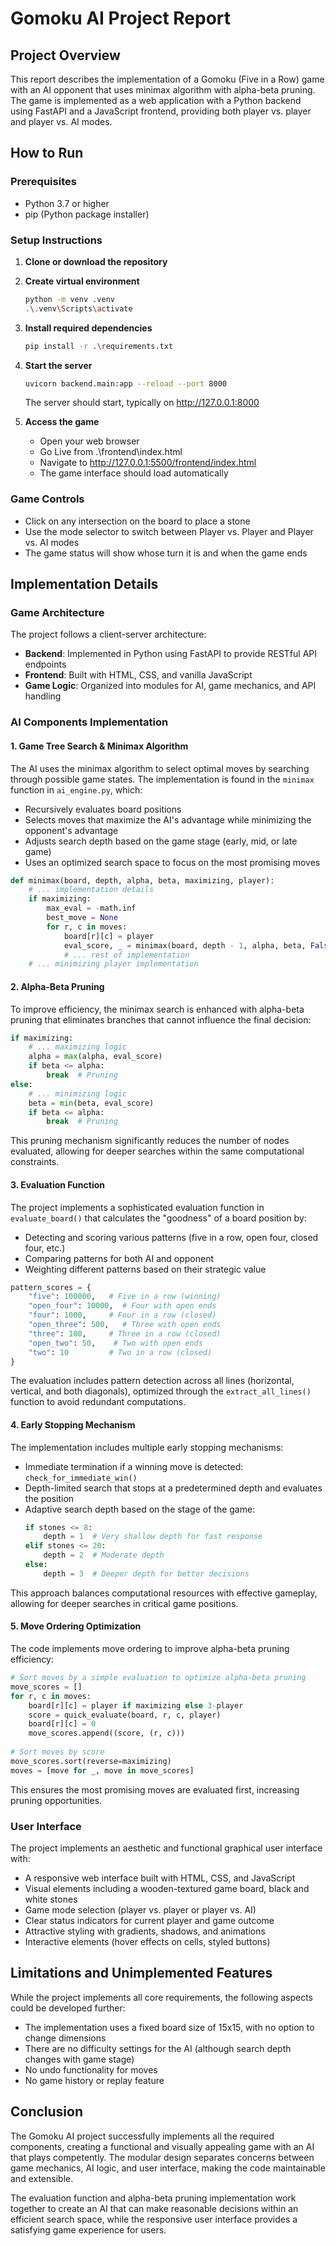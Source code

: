 # Gomoku AI Project Report

## Project Overview

This report describes the implementation of a Gomoku (Five in a Row) game with an AI opponent that uses minimax algorithm with alpha-beta pruning. The game is implemented as a web application with a Python backend using FastAPI and a JavaScript frontend, providing both player vs. player and player vs. AI modes.

## How to Run

### Prerequisites
- Python 3.7 or higher
- pip (Python package installer)

### Setup Instructions

1. **Clone or download the repository**

3. **Create virtual environment**
   ```bash
   python -m venv .venv
   .\.venv\Scripts\activate
   ```

3. **Install required dependencies**
   ```bash
   pip install -r .\requirements.txt
   ```

4. **Start the server**
   ```bash
   uvicorn backend.main:app --reload --port 8000
   ```
   The server should start, typically on http://127.0.0.1:8000

5. **Access the game**
   - Open your web browser
   - Go Live from .\frontend\index.html
   - Navigate to http://127.0.0.1:5500/frontend/index.html
   - The game interface should load automatically

### Game Controls
- Click on any intersection on the board to place a stone
- Use the mode selector to switch between Player vs. Player and Player vs. AI modes
- The game status will show whose turn it is and when the game ends

## Implementation Details

### Game Architecture

The project follows a client-server architecture:
- **Backend**: Implemented in Python using FastAPI to provide RESTful API endpoints
- **Frontend**: Built with HTML, CSS, and vanilla JavaScript
- **Game Logic**: Organized into modules for AI, game mechanics, and API handling

### AI Components Implementation

#### 1. Game Tree Search & Minimax Algorithm

The AI uses the minimax algorithm to select optimal moves by searching through possible game states. The implementation is found in the `minimax` function in `ai_engine.py`, which:
- Recursively evaluates board positions
- Selects moves that maximize the AI's advantage while minimizing the opponent's advantage
- Adjusts search depth based on the game stage (early, mid, or late game)
- Uses an optimized search space to focus on the most promising moves

```python
def minimax(board, depth, alpha, beta, maximizing, player):
    # ... implementation details
    if maximizing:
        max_eval = -math.inf
        best_move = None
        for r, c in moves:
            board[r][c] = player
            eval_score, _ = minimax(board, depth - 1, alpha, beta, False, player)
            # ... rest of implementation
    # ... minimizing player implementation
```

#### 2. Alpha-Beta Pruning

To improve efficiency, the minimax search is enhanced with alpha-beta pruning that eliminates branches that cannot influence the final decision:

```python
if maximizing:
    # ... maximizing logic
    alpha = max(alpha, eval_score)
    if beta <= alpha:
        break  # Pruning
else:
    # ... minimizing logic
    beta = min(beta, eval_score)
    if beta <= alpha:
        break  # Pruning
```

This pruning mechanism significantly reduces the number of nodes evaluated, allowing for deeper searches within the same computational constraints.

#### 3. Evaluation Function

The project implements a sophisticated evaluation function in `evaluate_board()` that calculates the "goodness" of a board position by:
- Detecting and scoring various patterns (five in a row, open four, closed four, etc.)
- Comparing patterns for both AI and opponent
- Weighting different patterns based on their strategic value

```python
pattern_scores = {
    "five": 100000,   # Five in a row (winning)
    "open_four": 10000,  # Four with open ends
    "four": 1000,     # Four in a row (closed)
    "open_three": 500,   # Three with open ends
    "three": 100,     # Three in a row (closed)
    "open_two": 50,    # Two with open ends
    "two": 10         # Two in a row (closed)
}
```

The evaluation includes pattern detection across all lines (horizontal, vertical, and both diagonals), optimized through the `extract_all_lines()` function to avoid redundant computations.

#### 4. Early Stopping Mechanism

The implementation includes multiple early stopping mechanisms:
- Immediate termination if a winning move is detected: `check_for_immediate_win()`
- Depth-limited search that stops at a predetermined depth and evaluates the position
- Adaptive search depth based on the stage of the game:
  ```python
  if stones <= 8:
      depth = 1  # Very shallow depth for fast response
  elif stones <= 20:
      depth = 2  # Moderate depth
  else:
      depth = 3  # Deeper depth for better decisions
  ```
  
This approach balances computational resources with effective gameplay, allowing for deeper searches in critical game positions.

#### 5. Move Ordering Optimization

The code implements move ordering to improve alpha-beta pruning efficiency:
```python
# Sort moves by a simple evaluation to optimize alpha-beta pruning
move_scores = []
for r, c in moves:
    board[r][c] = player if maximizing else 3-player
    score = quick_evaluate(board, r, c, player)
    board[r][c] = 0
    move_scores.append((score, (r, c)))
        
# Sort moves by score
move_scores.sort(reverse=maximizing)
moves = [move for _, move in move_scores]
```

This ensures the most promising moves are evaluated first, increasing pruning opportunities.

### User Interface

The project implements an aesthetic and functional graphical user interface with:
- A responsive web interface built with HTML, CSS, and JavaScript
- Visual elements including a wooden-textured game board, black and white stones
- Game mode selection (player vs. player or player vs. AI)
- Clear status indicators for current player and game outcome
- Attractive styling with gradients, shadows, and animations
- Interactive elements (hover effects on cells, styled buttons)

## Limitations and Unimplemented Features

While the project implements all core requirements, the following aspects could be developed further:
- The implementation uses a fixed board size of 15x15, with no option to change dimensions
- There are no difficulty settings for the AI (although search depth changes with game stage)
- No undo functionality for moves
- No game history or replay feature

## Conclusion

The Gomoku AI project successfully implements all the required components, creating a functional and visually appealing game with an AI that plays competently. The modular design separates concerns between game mechanics, AI logic, and user interface, making the code maintainable and extensible.

The evaluation function and alpha-beta pruning implementation work together to create an AI that can make reasonable decisions within an efficient search space, while the responsive user interface provides a satisfying game experience for users.
